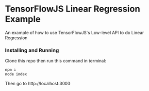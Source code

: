 # TensorFlowJS Linear Regression Example
An example of how to use TensorFlowJS's Low-level API to do Linear Regression

### Installing and Running

Clone this repo then run this command in terminal:
```bash
npm i
node index
```
Then go to http://localhost:3000
